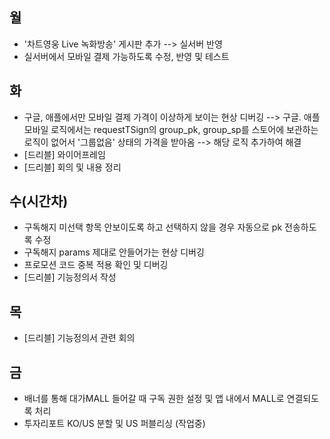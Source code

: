 ## 월

- '차트영웅 Live 녹화방송' 게시판 추가 --> 실서버 반영
- 실서버에서 모바일 결제 가능하도록 수정, 반영 및 테스트

## 화

- 구글, 애플에서만 모바일 결제 가격이 이상하게 보이는 현상 디버깅 --> 구글. 애플 모바일 로직에서는 requestTSign의 group_pk, group_sp를 스토어에 보관하는 로직이 없어서 '그룹없음' 상태의 가격을 받아옴 --> 해당 로직 추가하여 해결
- [드리블] 와이어프레임
- [드리블] 회의 및 내용 정리

## 수(시간차)

- 구독해지 미선택 항목 안보이도록 하고 선택하지 않을 경우 자동으로 pk 전송하도록 수정
- 구독해지 params 제대로 안들어가는 현상 디버깅
- 프로모션 코드 중복 적용 확인 및 디버깅
- [드리블] 기능정의서 작성

## 목

- [드리블] 기능정의서 관련 회의

## 금

- 배너를 통해 대가MALL 들어갈 때 구독 권한 설정 및 앱 내에서 MALL로 연결되도록 처리
- 투자리포트 KO/US 분할 및 US 퍼블리싱 (작업중)
